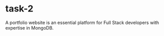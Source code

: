 # task-2
A portfolio website is an essential platform for Full 
Stack developers with expertise in MongoDB.
